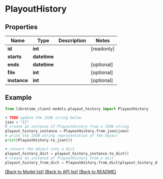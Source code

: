 # PlayoutHistory


## Properties

Name | Type | Description | Notes
------------ | ------------- | ------------- | -------------
**id** | **int** |  | [readonly] 
**starts** | **datetime** |  | 
**ends** | **datetime** |  | [optional] 
**file** | **int** |  | [optional] 
**instance** | **int** |  | [optional] 

## Example

```python
from libretime_client.models.playout_history import PlayoutHistory

# TODO update the JSON string below
json = "{}"
# create an instance of PlayoutHistory from a JSON string
playout_history_instance = PlayoutHistory.from_json(json)
# print the JSON string representation of the object
print(PlayoutHistory.to_json())

# convert the object into a dict
playout_history_dict = playout_history_instance.to_dict()
# create an instance of PlayoutHistory from a dict
playout_history_from_dict = PlayoutHistory.from_dict(playout_history_dict)
```
[[Back to Model list]](../README.md#documentation-for-models) [[Back to API list]](../README.md#documentation-for-api-endpoints) [[Back to README]](../README.md)


